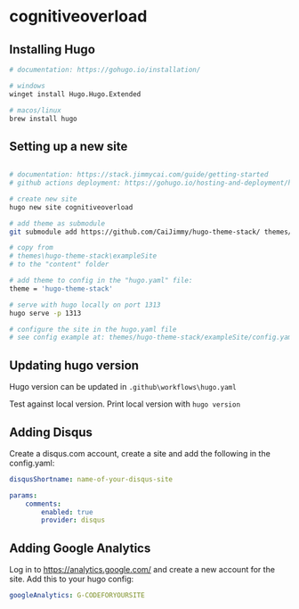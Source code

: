 # cognitiveoverload

## Installing Hugo

```bash
# documentation: https://gohugo.io/installation/

# windows
winget install Hugo.Hugo.Extended

# macos/linux
brew install hugo
```

## Setting up a new site

```bash

# documentation: https://stack.jimmycai.com/guide/getting-started
# github actions deployment: https://gohugo.io/hosting-and-deployment/hosting-on-github/

# create new site
hugo new site cognitiveoverload

# add theme as submodule
git submodule add https://github.com/CaiJimmy/hugo-theme-stack/ themes/hugo-theme-stack

# copy from 
# themes\hugo-theme-stack\exampleSite
# to the "content" folder

# add theme to config in the "hugo.yaml" file:
theme = 'hugo-theme-stack'

# serve with hugo locally on port 1313
hugo serve -p 1313

# configure the site in the hugo.yaml file
# see config example at: themes/hugo-theme-stack/exampleSite/config.yaml

```

## Updating hugo version

Hugo version can be updated in `.github\workflows\hugo.yaml`

Test against local version. Print local version with `hugo version`

## Adding Disqus

Create a disqus.com account, create a site and add the following in the config.yaml:

```yaml
disqusShortname: name-of-your-disqus-site

params:
    comments:
        enabled: true
        provider: disqus
```

## Adding Google Analytics

Log in to https://analytics.google.com/ and create a new account for the site.
Add this to your hugo config:

```yaml
googleAnalytics: G-CODEFORYOURSITE
```